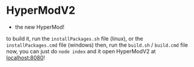 # HyperModV2
- the new HyperMod!

to build it, run the `installPackages.sh` file (linux), or the `installPackages.cmd` file (windows)
then, run the `build.sh` / `build.cmd` file
now, you can just do `node index` and it open HyperModV2 at [localhost:8080](http://localhost:8080/)!
